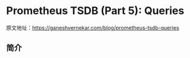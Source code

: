 # Prometheus TSDB (Part 5): Queries

原文地址：https://ganeshvernekar.com/blog/prometheus-tsdb-queries

## 简介
